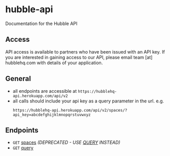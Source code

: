 hubble-api
============

Documentation for the Hubble API

## Access
API access is available to partners who have been issued with an API key. If you are interested in gaining access to our API, please email team [at] hubblehq.com with details of your application.

## General
*	all endpoints are accessible at `https://hubblehq-api.herokuapp.com/api/v2`
*	all calls should include your api key as a query parameter in the url. e.g.
	```
	https://hubblehq-api.herokuapp.com/api/v2/spaces/?api_key=abcdefghijklmnopqrstuvwxyz
	```

## Endpoints
* `GET` [spaces](./endpoints/spaces.md) *(DEPRECATED - USE [QUERY](./endpoints/query.md) INSTEAD)*
* `GET` [query](./endpoints/query.md)
